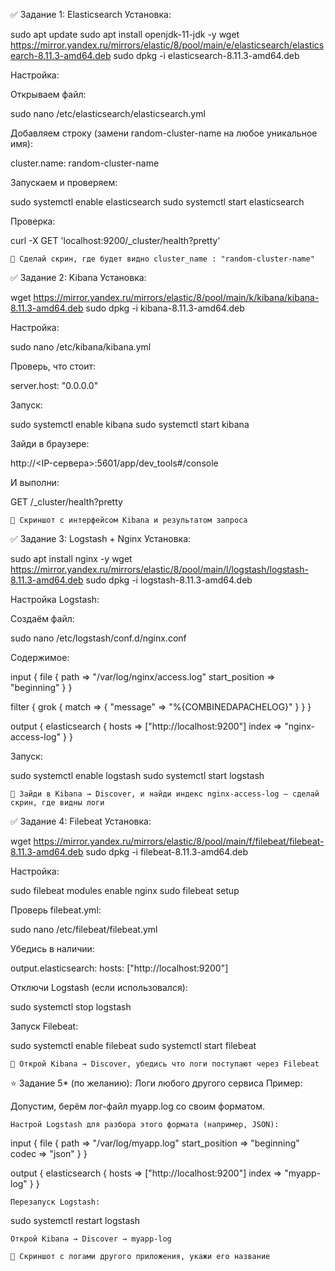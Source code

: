 ✅ Задание 1: Elasticsearch
Установка:

sudo apt update
sudo apt install openjdk-11-jdk -y
wget https://mirror.yandex.ru/mirrors/elastic/8/pool/main/e/elasticsearch/elasticsearch-8.11.3-amd64.deb
sudo dpkg -i elasticsearch-8.11.3-amd64.deb

Настройка:

Открываем файл:

sudo nano /etc/elasticsearch/elasticsearch.yml

Добавляем строку (замени random-cluster-name на любое уникальное имя):

cluster.name: random-cluster-name

Запускаем и проверяем:

sudo systemctl enable elasticsearch
sudo systemctl start elasticsearch

Проверка:

curl -X GET 'localhost:9200/_cluster/health?pretty'

    📸 Сделай скрин, где будет видно cluster_name : "random-cluster-name"

✅ Задание 2: Kibana
Установка:

wget https://mirror.yandex.ru/mirrors/elastic/8/pool/main/k/kibana/kibana-8.11.3-amd64.deb
sudo dpkg -i kibana-8.11.3-amd64.deb

Настройка:

sudo nano /etc/kibana/kibana.yml

Проверь, что стоит:

server.host: "0.0.0.0"

Запуск:

sudo systemctl enable kibana
sudo systemctl start kibana

Зайди в браузере:

http://<IP-сервера>:5601/app/dev_tools#/console

И выполни:

GET /_cluster/health?pretty

    📸 Скриншот с интерфейсом Kibana и результатом запроса

✅ Задание 3: Logstash + Nginx
Установка:

sudo apt install nginx -y
wget https://mirror.yandex.ru/mirrors/elastic/8/pool/main/l/logstash/logstash-8.11.3-amd64.deb
sudo dpkg -i logstash-8.11.3-amd64.deb

Настройка Logstash:

Создаём файл:

sudo nano /etc/logstash/conf.d/nginx.conf

Содержимое:

input {
  file {
    path => "/var/log/nginx/access.log"
    start_position => "beginning"
  }
}

filter {
  grok {
    match => { "message" => "%{COMBINEDAPACHELOG}" }
  }
}

output {
  elasticsearch {
    hosts => ["http://localhost:9200"]
    index => "nginx-access-log"
  }
}

Запуск:

sudo systemctl enable logstash
sudo systemctl start logstash

    📸 Зайди в Kibana → Discover, и найди индекс nginx-access-log — сделай скрин, где видны логи

✅ Задание 4: Filebeat
Установка:

wget https://mirror.yandex.ru/mirrors/elastic/8/pool/main/f/filebeat/filebeat-8.11.3-amd64.deb
sudo dpkg -i filebeat-8.11.3-amd64.deb

Настройка:

sudo filebeat modules enable nginx
sudo filebeat setup

Проверь filebeat.yml:

sudo nano /etc/filebeat/filebeat.yml

Убедись в наличии:

output.elasticsearch:
  hosts: ["http://localhost:9200"]

Отключи Logstash (если использовался):

sudo systemctl stop logstash

Запуск Filebeat:

sudo systemctl enable filebeat
sudo systemctl start filebeat

    📸 Открой Kibana → Discover, убедись что логи поступают через Filebeat

⭐ Задание 5* (по желанию): Логи любого другого сервиса
Пример:

Допустим, берём лог-файл myapp.log со своим форматом.

    Настрой Logstash для разбора этого формата (например, JSON):

input {
  file {
    path => "/var/log/myapp.log"
    start_position => "beginning"
    codec => "json"
  }
}

output {
  elasticsearch {
    hosts => ["http://localhost:9200"]
    index => "myapp-log"
  }
}

    Перезапуск Logstash:

sudo systemctl restart logstash

    Открой Kibana → Discover → myapp-log

    📸 Скриншот с логами другого приложения, укажи его название